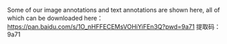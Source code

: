 Some of our image annotations and text annotations are shown here, all of which can be downloaded here：
https://pan.baidu.com/s/1O_nHFFECEMsVOHiYiFEn3Q?pwd=9a71 
提取码：9a71 
